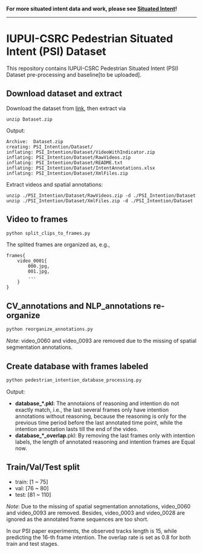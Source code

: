 
**For more situated intent data and work, please see [Situated Intent](http://situated-intent.net)!**

---

# IUPUI-CSRC Pedestrian Situated Intent (PSI) Dataset 
This repository contains IUPUI-CSRC Pedestrian Situated Intent (PSI) Dataset pre-processing and baseline[to be uploaded].

## Download dataset and extract
Download the dataset from [link](http://situated-intent.net/pedestrian_dataset/), then extract via

```command
unzip Dataset.zip
```

Output: 

```command
Archive:  Dataset.zip
creating: PSI_Intention/Dataset/ 
inflating: PSI_Intention/Dataset/VideoWithIndicator.zip  
inflating: PSI_Intention/Dataset/RawVideos.zip  
inflating: PSI_Intention/Dataset/README.txt  
inflating: PSI_Intention/Dataset/IntentAnnotations.xlsx
inflating: PSI_Intention/Dataset/XmlFiles.zip 
```
Extract videos and spatial annotations:
```command
unzip ./PSI_Intention/Dataset/RawVideos.zip -d ./PSI_Intention/Dataset
unzip ./PSI_Intention/Dataset/XmlFiles.zip -d ./PSI_Intention/Dataset
```

## Video to frames
```python
python split_clips_to_frames.py
```
The splited frames are organized as, e.g.,
```
frames{
    video_0001{
        000.jpg,
        001.jpg,
        ...
    }
}
```
## CV_annotations and NLP_annotations re-organize
```python
python reorganize_annotations.py
```
*Note*: video_0060 and video_0093 are removed due to the missing of spatial segmentation annotations.

## Create database with frames labeled
```python
python pedestrian_intention_database_processing.py
```
Output: 

- **database_*.pkl**: The annotaions of reasoning and intention do not exactly match, i.e., the last several frames only have intention annotations without reasoning, because the reasoning is only for the previous time period before the last annotated time point, while the intention annotation lasts till the end of the video. 
- **database_*_overlap**.pkl: By removing the last frames only with intention labels, the length of annotated reasoning and intention frames are Equal now.

## Train/Val/Test split

- train: [1 ~ 75]
- val: [76 ~ 80]
- test: [81 ~ 110]

*Note*: Due to the missing of spatial segmentation annotations, video_0060 and video_0093 are removed. Besides, video_0003 and video_0028 are ignored as the annotated frame sequences are too short.

In our PSI paper experiments, the observed tracks length is 15, while predicting the 16-th frame intention. The overlap rate is set as 0.8 for both train and test stages. 
